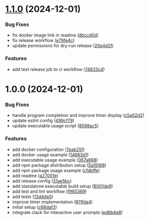 # [1.1.0](https://github.com/junjie-w/lyric-timer-cli/compare/v1.0.0...v1.1.0) (2024-12-01)


### Bug Fixes

* fix docker image link in readme ([dbccd0d](https://github.com/junjie-w/lyric-timer-cli/commit/dbccd0d697012315d00a72c6a7c4b6f46ab9bd3e))
* fix release workflow ([e79fe4c](https://github.com/junjie-w/lyric-timer-cli/commit/e79fe4cbb66755a266b8464156bfb0a400f4c4c4))
* update permissions for dry-run release ([20e4d2f](https://github.com/junjie-w/lyric-timer-cli/commit/20e4d2fd38ddfa0ffe3b1f0ecaf49de121ba9952))


### Features

* add test release job to ci workflow ([74833c4](https://github.com/junjie-w/lyric-timer-cli/commit/74833c442e24dbaa3bf962321c6218b84a3dfcb5))

# 1.0.0 (2024-12-01)


### Bug Fixes

* handle program completion and improve timer display ([c5a02d2](https://github.com/junjie-w/lyric-timer-cli/commit/c5a02d23f0803865c4a3d59b40d0df1562077d40))
* update eslint config ([499cf79](https://github.com/junjie-w/lyric-timer-cli/commit/499cf79d7d380e087e1ff730d86e78e721d88fb1))
* update executable usage script ([8598ac5](https://github.com/junjie-w/lyric-timer-cli/commit/8598ac563f6eb5f2dc3dd9a0ebaa4896e2b00fbb))


### Features

* add docker configuration ([7eab25f](https://github.com/junjie-w/lyric-timer-cli/commit/7eab25f78766e8ff64f40ecdf5509d4abde1e46e))
* add docker usage example ([14683d1](https://github.com/junjie-w/lyric-timer-cli/commit/14683d1a2e2f299169b8d55d494f822b7bb0af21))
* add executable usage example ([067a668](https://github.com/junjie-w/lyric-timer-cli/commit/067a668ce5845cab99f77dc074f9f7f8cb32540e))
* add npm package distribution setup ([5a19168](https://github.com/junjie-w/lyric-timer-cli/commit/5a1916810df47d7ac4b1aba3aac5520db7409d42))
* add npm package usage example ([cfdbffe](https://github.com/junjie-w/lyric-timer-cli/commit/cfdbffe179516431eaf2f950daad50c2f473f390))
* add readme ([a27001e](https://github.com/junjie-w/lyric-timer-cli/commit/a27001e09bcff83b0c85fea0373d85481365f8a1))
* add release config ([31ae5bc](https://github.com/junjie-w/lyric-timer-cli/commit/31ae5bc537188262d9de977872868a892c3eb3d2))
* add standalone executable build setup ([8001de9](https://github.com/junjie-w/lyric-timer-cli/commit/8001de95bfae7c095f13a39037d765470751dd44))
* add test and lint workflow ([f985369](https://github.com/junjie-w/lyric-timer-cli/commit/f985369a64e51abcb99985255df38e81aee66175))
* add tests ([13d4de0](https://github.com/junjie-w/lyric-timer-cli/commit/13d4de067ae5cd721c4136bd2308cf634d185503))
* improve timer implementation ([811fda4](https://github.com/junjie-w/lyric-timer-cli/commit/811fda4fe2464613cff953e3b0a73de91608eb34))
* initial setup ([c68daf3](https://github.com/junjie-w/lyric-timer-cli/commit/c68daf31dc86aba34a97c65a6ad6a4c9d3840123))
* integrate clack for interactive user prompts ([ed6b4e8](https://github.com/junjie-w/lyric-timer-cli/commit/ed6b4e83127f4450a97569fb25b13be02f90b257))
